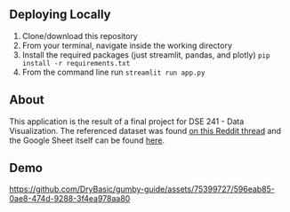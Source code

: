 ## Deploying Locally

1. Clone/download this repository
2. From your terminal, navigate inside the working directory
3. Install the required packages (just streamlit, pandas, and plotly) `pip install -r requirements.txt`
4. From the command line run `streamlit run app.py`

## About

This application is the result of a final project for DSE 241 - Data Visualization. The referenced dataset was found [on this Reddit thread](https://www.reddit.com/r/climbharder/comments/gi7v2k/rquest_climbing_specific_datasets/) and the Google Sheet itself can be found [here](https://docs.google.com/spreadsheets/d/1J6d45EqIlIsIqNdi2X-Zl-EGFxf9d9T3R_W55xrpEAs/edit#gid=1650492946).

## Demo

https://github.com/DryBasic/gumby-guide/assets/75399727/596eab85-0ae8-474d-9288-3f4ea978aa80

